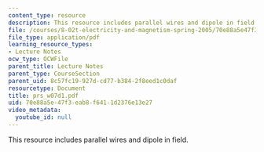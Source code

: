 ```yaml
---
content_type: resource
description: This resource includes parallel wires and dipole in field.
file: /courses/8-02t-electricity-and-magnetism-spring-2005/70e88a5e47f3eab8f6411d2376e13e27_prs_w07d1.pdf
file_type: application/pdf
learning_resource_types:
- Lecture Notes
ocw_type: OCWFile
parent_title: Lecture Notes
parent_type: CourseSection
parent_uid: 8c57fc19-927d-cd77-b384-2f8eed1c0daf
resourcetype: Document
title: prs_w07d1.pdf
uid: 70e88a5e-47f3-eab8-f641-1d2376e13e27
video_metadata:
  youtube_id: null
---
```

This resource includes parallel wires and dipole in field.


